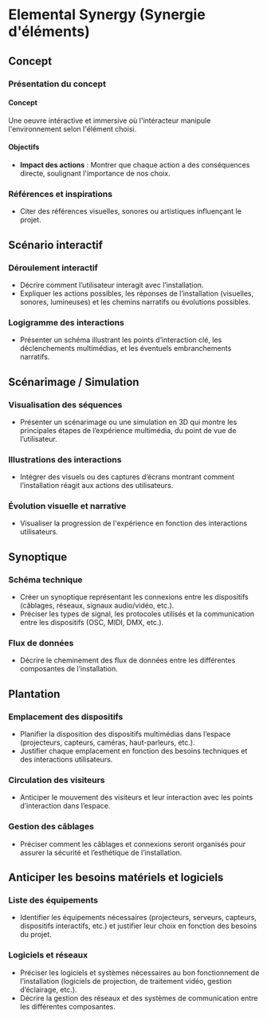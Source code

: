 # Elemental Synergy (Synergie d'éléments)
## Concept
### Présentation du concept
#### Concept
Une oeuvre intéractive et immersive où l'intéracteur manipule l'environnement selon l'élément choisi. 
#### Objectifs
- **Impact des actions** : Montrer que chaque action a des conséquences directe, soulignant l'importance de nos choix.

### Références et inspirations
- Citer des références visuelles, sonores ou artistiques influençant le projet.

## Scénario interactif
### Déroulement interactif
- Décrire comment l’utilisateur interagit avec l’installation.
- Expliquer les actions possibles, les réponses de l’installation (visuelles, sonores, lumineuses) et les chemins narratifs ou évolutions possibles.

### Logigramme des interactions
- Présenter un schéma illustrant les points d’interaction clé, les déclenchements multimédias, et les éventuels embranchements narratifs.

## Scénarimage / Simulation
### Visualisation des séquences
- Présenter un scénarimage ou une simulation en 3D qui montre les principales étapes de l’expérience multimédia, du point de vue de l’utilisateur.
### Illustrations des interactions
- Intégrer des visuels ou des captures d’écrans montrant comment l’installation réagit aux actions des utilisateurs.
### Évolution visuelle et narrative
- Visualiser la progression de l'expérience en fonction des interactions utilisateurs.
## Synoptique
### Schéma technique
- Créer un synoptique représentant les connexions entre les dispositifs (câblages, réseaux, signaux audio/vidéo, etc.).
- Préciser les types de signal, les protocoles utilisés et la communication entre les dispositifs (OSC, MIDI, DMX, etc.).
### Flux de données
- Décrire le cheminement des flux de données entre les différentes composantes de l’installation.
## Plantation
### Emplacement des dispositifs
- Planifier la disposition des dispositifs multimédias dans l’espace (projecteurs, capteurs, caméras, haut-parleurs, etc.).
- Justifier chaque emplacement en fonction des besoins techniques et des interactions utilisateurs.
### Circulation des visiteurs
- Anticiper le mouvement des visiteurs et leur interaction avec les points d’interaction dans l’espace.
### Gestion des câblages
- Préciser comment les câblages et connexions seront organisés pour assurer la sécurité et l’esthétique de l’installation.
## Anticiper les besoins matériels et logiciels
### Liste des équipements
- Identifier les équipements nécessaires (projecteurs, serveurs, capteurs, dispositifs interactifs, etc.) et justifier leur choix en fonction des besoins du projet.
### Logiciels et réseaux
- Préciser les logiciels et systèmes nécessaires au bon fonctionnement de l’installation (logiciels de projection, de traitement vidéo, gestion d’éclairage, etc.).
- Décrire la gestion des réseaux et des systèmes de communication entre les différentes composantes.
